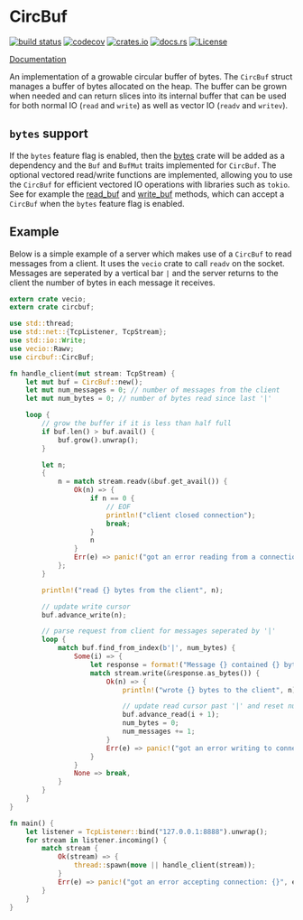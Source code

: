# CircBuf
[![build status](https://github.com/jeromefroe/circbuf-rs/actions/workflows/rust.yml/badge.svg)](https://github.com/jeromefroe/circbuf-rs/actions/workflows/rust.yml)
[![codecov](https://codecov.io/gh/jeromefroe/circbuf-rs/branch/master/graph/badge.svg?token=BVS0QOKZ7W)](https://codecov.io/gh/jeromefroe/circbuf-rs)
[![crates.io](https://img.shields.io/crates/v/circbuf.svg)](https://crates.io/crates/circbuf/)
[![docs.rs](https://docs.rs/circbuf/badge.svg)](https://docs.rs/circbuf/)
[![License](https://img.shields.io/badge/license-MIT-blue.svg)](https://raw.githubusercontent.com/jeromefroe/circbuf-rs/master/LICENSE)

[Documentation](https://docs.rs/circbuf/)

An implementation of a growable circular buffer of bytes. The `CircBuf` struct
manages a buffer of bytes allocated on the heap. The buffer can be grown when needed
and can return slices into its internal buffer that can be used for both normal IO
(`read` and `write`) as well as vector IO (`readv` and `writev`).

## `bytes` support

If the `bytes` feature flag is enabled, then the [bytes](https://github.com/tokio-rs/bytes)
crate will be added as a dependency and the `Buf` and `BufMut` traits implemented for
`CircBuf`. The optional vectored read/write functions are implemented, allowing you to use
the `CircBuf` for efficient vectored IO operations with libraries such as `tokio`. See
for example the [read_buf](https://docs.rs/tokio/0.2.21/tokio/io/trait.AsyncReadExt.html#method.read_buf)
and [write_buf](https://docs.rs/tokio/0.2.21/tokio/io/trait.AsyncWriteExt.html#method.write_buf)
methods, which can accept a `CircBuf` when the `bytes` feature flag is enabled.

## Example

Below is a simple example of a server which makes use of a `CircBuf` to read messages
from a client. It uses the `vecio` crate to call `readv` on the socket. Messages are seperated by a
vertical bar `|` and the server returns to the client the number of bytes in each message it receives.

```rust
extern crate vecio;
extern crate circbuf;

use std::thread;
use std::net::{TcpListener, TcpStream};
use std::io::Write;
use vecio::Rawv;
use circbuf::CircBuf;

fn handle_client(mut stream: TcpStream) {
    let mut buf = CircBuf::new();
    let mut num_messages = 0; // number of messages from the client
    let mut num_bytes = 0; // number of bytes read since last '|'

    loop {
        // grow the buffer if it is less than half full
        if buf.len() > buf.avail() {
            buf.grow().unwrap();
        }

        let n;
        {
            n = match stream.readv(&buf.get_avail()) {
                Ok(n) => {
                    if n == 0 {
                        // EOF
                        println!("client closed connection");
                        break;
                    }
                    n
                }
                Err(e) => panic!("got an error reading from a connection: {}", e),
            };
        }

        println!("read {} bytes from the client", n);

        // update write cursor
        buf.advance_write(n);

        // parse request from client for messages seperated by '|'
        loop {
            match buf.find_from_index(b'|', num_bytes) {
                Some(i) => {
                    let response = format!("Message {} contained {} bytes\n", num_messages, num_bytes + i - 1); // don't include '|' in number of bytes
                    match stream.write(&response.as_bytes()) {
                        Ok(n) => {
                            println!("wrote {} bytes to the client", n);

                            // update read cursor past '|' and reset num_bytes since last '|'
                            buf.advance_read(i + 1);
                            num_bytes = 0;
                            num_messages += 1;
                        }
                        Err(e) => panic!("got an error writing to connection: {}", e),
                    }
                }
                None => break,
            }
        }
    }
}

fn main() {
    let listener = TcpListener::bind("127.0.0.1:8888").unwrap();
    for stream in listener.incoming() {
        match stream {
            Ok(stream) => {
                thread::spawn(move || handle_client(stream));
            }
            Err(e) => panic!("got an error accepting connection: {}", e),
        }
    }
}
```
